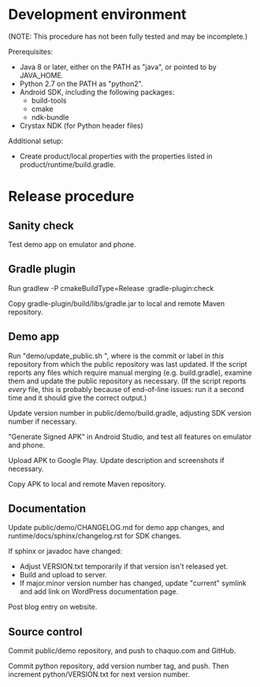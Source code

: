 # Development environment

(NOTE: This procedure has not been fully tested and may be incomplete.)

Prerequisites:

* Java 8 or later, either on the PATH as "java", or pointed to by JAVA_HOME.
* Python 2.7 on the PATH as "python2".
* Android SDK, including the following packages:
   * build-tools
   * cmake
   * ndk-bundle
* Crystax NDK (for Python header files)

Additional setup:

* Create product/local.properties with the properties listed in product/runtime/build.gradle.


# Release procedure

## Sanity check

Test demo app on emulator and phone.


## Gradle plugin

Run gradlew -P cmakeBuildType=Release :gradle-plugin:check

Copy gradle-plugin/build/libs/gradle.jar to local and remote Maven repository.


## Demo app

Run "demo/update_public.sh <since-commit>", where <since-commit> is the commit or label in
*this* repository from which the public repository was last updated. If the script reports any
files which require manual merging (e.g. build.gradle), examine them and update the public
repository as necessary. (If the script reports *every* file, this is probably because of
end-of-line issues: run it a second time and it should give the correct output.)

Update version number in public/demo/build.gradle, adjusting SDK version number if necessary.

"Generate Signed APK" in Android Studio, and test all features on emulator and phone.

Upload APK to Google Play. Update description and screenshots if necessary.

Copy APK to local and remote Maven repository.


## Documentation

Update public/demo/CHANGELOG.md for demo app changes, and runtime/docs/sphinx/changelog.rst for
SDK changes.

If sphinx or javadoc have changed:

* Adjust VERSION.txt temporarily if that version isn't released yet.
* Build and upload to server.
* If major.minor version number has changed, update "current" symlink and add link on WordPress
  documentation page.

Post blog entry on website.


## Source control

Commit public/demo repository, and push to chaquo.com and GitHub.

Commit python repository, add version number tag, and push. Then increment
python/VERSION.txt for next version number.
